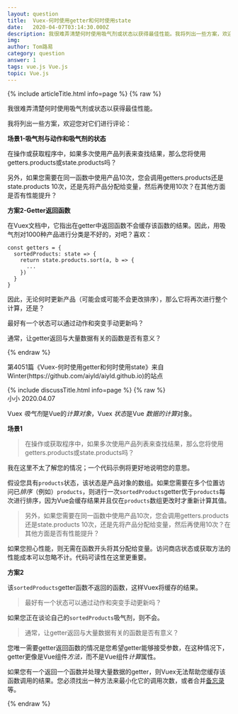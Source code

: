 ```yaml
---
layout: question
title:  Vuex-何时使用getter和何时使用state
date:   2020-04-07T03:14:30.000Z
description: 我很难弄清楚何时使用吸气剂或状态以获得最佳性能。我将列出一些方案，欢迎您对它们进行评论：场景1-吸气剂与动作和吸气剂的状态在操作或获取程序中，...
img: 
author: Tom路易
category: question
answer: 1
tags: vue.js Vue.js
topic: Vue.js
---
```

<div class="article-root">
  <div class="article">
    {% include articleTitle.html info=page %}
    {% raw %}
    <div class="article-content"><p><font style="vertical-align: inherit;"><font style="vertical-align: inherit;">我很难弄清楚何时使用吸气剂或状态以获得最佳性能。</font></font></p>

<p><font style="vertical-align: inherit;"><font style="vertical-align: inherit;">我将列出一些方案，欢迎您对它们进行评论：</font></font></p>

<p><strong><font style="vertical-align: inherit;"><font style="vertical-align: inherit;">场景1-吸气剂与动作和吸气剂的状态</font></font></strong></p>

<p><font style="vertical-align: inherit;"><font style="vertical-align: inherit;">在操作或获取程序中，如果多次使用产品列表来查找结果，那么您将使用getters.products或state.products吗？</font></font></p>

<p><font style="vertical-align: inherit;"><font style="vertical-align: inherit;">另外，如果您需要在同一函数中使用产品10次，您会调用getters.products还是state.products 10次，还是先将产品分配给变量，然后再使用10次？</font><font style="vertical-align: inherit;">在其他方面是否有性能提升？</font></font></p>

<p><strong><font style="vertical-align: inherit;"><font style="vertical-align: inherit;">方案2-Getter返回函数</font></font></strong></p>

<p><font style="vertical-align: inherit;"><font style="vertical-align: inherit;">在Vuex文档中，它指出在getter中返回函数不会缓存该函数的结果。</font><font style="vertical-align: inherit;">因此，用吸气剂对1000种产品进行分类是不好的，对吧？</font><font style="vertical-align: inherit;">喜欢：</font></font></p>

<pre><code>const getters = {<font></font>
  sortedProducts: state =&gt; {<font></font>
    return state.products.sort(a, b =&gt; {<font></font>
      ...<font></font>
    })<font></font>
  }<font></font>
}<font></font>
</code></pre>

<p><font style="vertical-align: inherit;"><font style="vertical-align: inherit;">因此，无论何时更新产品（可能会或可能不会更改排序），那么它将再次进行整个计算，还是？</font></font></p>

<p><font style="vertical-align: inherit;"><font style="vertical-align: inherit;">最好有一个状态可以通过动作和突变手动更新吗？</font></font></p>

<p><font style="vertical-align: inherit;"><font style="vertical-align: inherit;">通常，让getter返回与大量数据有关的函数是否有意义？</font></font></p></div>
    {% endraw %}
  </div>
  <p class="winter_mark">第4051篇《Vuex-何时使用getter和何时使用state》来自Winter(https://github.com/aiyld/aiyld.github.io)的站点</p>
  <div class="discuss-wrapper">
    {% include discussTitle.html info=page %}
    {% raw %}
    <div class="discuss-item">
        <div class="discuss-parent">
          <div class="discuss-meta">
            <span class="discuss-user">小小</span>
            <span class="discuss-time">2020.04.07</span>
          </div>
          <div class="discuss-comment"><p><font style="vertical-align: inherit;"><font style="vertical-align: inherit;">Vuex </font></font><em><font style="vertical-align: inherit;"><font style="vertical-align: inherit;">吸气剂</font></font></em><font style="vertical-align: inherit;"><font style="vertical-align: inherit;">是Vue的</font></font><em><font style="vertical-align: inherit;"><font style="vertical-align: inherit;">计算对象</font></font></em><font style="vertical-align: inherit;"><font style="vertical-align: inherit;">，Vuex </font></font><em><font style="vertical-align: inherit;"><font style="vertical-align: inherit;">状态</font></font></em><font style="vertical-align: inherit;"><font style="vertical-align: inherit;">是Vue </font></font><em><font style="vertical-align: inherit;"><font style="vertical-align: inherit;">数据的</font></font></em><font style="vertical-align: inherit;"><em><font style="vertical-align: inherit;">计算</font></em><font style="vertical-align: inherit;">对象</font><font style="vertical-align: inherit;">。</font></font></p>

<p><strong><font style="vertical-align: inherit;"><font style="vertical-align: inherit;">场景1</font></font></strong></p>

<blockquote>
  <p><font style="vertical-align: inherit;"><font style="vertical-align: inherit;">在操作或获取程序中，如果多次使用产品列表来查找结果，那么您将使用getters.products或state.products吗？</font></font></p>
</blockquote>

<p><font style="vertical-align: inherit;"><font style="vertical-align: inherit;">我在这里不太了解您的情况；</font><font style="vertical-align: inherit;">一个代码示例将更好地说明您的意思。</font></font></p>

<p><font style="vertical-align: inherit;"><font style="vertical-align: inherit;">假设您具有</font></font><code>products</code><font style="vertical-align: inherit;"><font style="vertical-align: inherit;">状态，该状态是产品对象的数组。</font><font style="vertical-align: inherit;">如果您需要</font><font style="vertical-align: inherit;">在多个位置</font><font style="vertical-align: inherit;">访问已</font></font><em><font style="vertical-align: inherit;"><font style="vertical-align: inherit;">排序</font></font></em><font style="vertical-align: inherit;"><font style="vertical-align: inherit;">（例如）</font></font><code>products</code><font style="vertical-align: inherit;"><font style="vertical-align: inherit;">，则进行一次</font></font><code>sortedProducts</code><font style="vertical-align: inherit;"><font style="vertical-align: inherit;">getter优于</font></font><code>products</code><font style="vertical-align: inherit;"><font style="vertical-align: inherit;">每次进行</font><font style="vertical-align: inherit;">排序，</font><font style="vertical-align: inherit;">因为Vue会缓存结果并且仅在</font></font><code>products</code><font style="vertical-align: inherit;"><font style="vertical-align: inherit;">数组更改</font><font style="vertical-align: inherit;">时才重新计算其值</font><font style="vertical-align: inherit;">。</font></font></p>

<blockquote>
  <p><font style="vertical-align: inherit;"><font style="vertical-align: inherit;">另外，如果您需要在同一函数中使用产品10次，您会调用getters.products还是state.products 10次，还是先将产品分配给变量，然后再使用10次？</font><font style="vertical-align: inherit;">在其他方面是否有性能提升？</font></font></p>
</blockquote>

<p><font style="vertical-align: inherit;"><font style="vertical-align: inherit;">如果您担心性能，则无需在函数开头将其分配给变量。</font><font style="vertical-align: inherit;">访问商店状态或获取方法的性能成本可以忽略不计。</font><font style="vertical-align: inherit;">代码可读性在这里更重要。</font></font></p>

<p><strong><font style="vertical-align: inherit;"><font style="vertical-align: inherit;">方案2</font></font></strong></p>

<p><font style="vertical-align: inherit;"><font style="vertical-align: inherit;">该</font></font><code>sortedProducts</code><font style="vertical-align: inherit;"><font style="vertical-align: inherit;">getter函数不返回的函数，这样Vuex将缓存的结果。</font></font></p>

<blockquote>
  <p><font style="vertical-align: inherit;"><font style="vertical-align: inherit;">最好有一个状态可以通过动作和突变手动更新吗？</font></font></p>
</blockquote>

<p><font style="vertical-align: inherit;"><font style="vertical-align: inherit;">如果您正在谈论自己的</font></font><code>sortedProducts</code><font style="vertical-align: inherit;"><font style="vertical-align: inherit;">吸气剂，则不会。</font></font></p>

<blockquote>
  <p><font style="vertical-align: inherit;"><font style="vertical-align: inherit;">通常，让getter返回与大量数据有关的函数是否有意义？</font></font></p>
</blockquote>

<p><font style="vertical-align: inherit;"><font style="vertical-align: inherit;">您唯一需要getter返回函数的情况是您希望getter能够接受参数，在这种情况下，getter更像是Vue组件</font></font><em><font style="vertical-align: inherit;"><font style="vertical-align: inherit;">方法，</font></font></em><font style="vertical-align: inherit;"><font style="vertical-align: inherit;">而不是Vue组件</font></font><em><font style="vertical-align: inherit;"><font style="vertical-align: inherit;">计算</font></font></em><font style="vertical-align: inherit;"><font style="vertical-align: inherit;">属性。</font></font></p>

<p><font style="vertical-align: inherit;"><font style="vertical-align: inherit;">如果您有一个返回一个函数并处理大量数据的getter，则Vuex无法帮助您缓存该函数调用的结果。</font><font style="vertical-align: inherit;">您必须找出一种方法来最小化它的调用次数，或者合并</font></font><a href="https://en.wikipedia.org/wiki/Memoization" rel="noreferrer"><font style="vertical-align: inherit;"><font style="vertical-align: inherit;">备忘录</font></font></a><font style="vertical-align: inherit;"><font style="vertical-align: inherit;">等。</font></font></p></div>
        </div></div>
    {% endraw %}
  </div>
<div>

